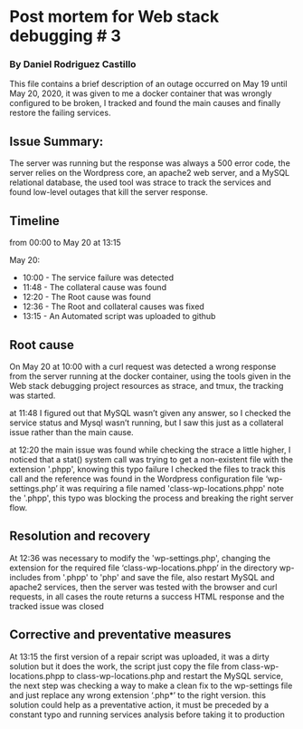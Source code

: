 # Post mortem for Web stack debugging # 3

### By Daniel Rodriguez Castillo

This file contains a brief description of an outage occurred on May 19 until May 20, 2020, it was given to me a docker container that was wrongly configured to be broken, I tracked and found the main causes and finally restore the failing services.


## Issue Summary:

The server was running but the response was always a 500 error code, the server relies on the Wordpress core, an apache2 web server, and a MySQL relational database, the used tool was strace to track the services and found low-level outages that kill the server response.


## Timeline

from 00:00 to May 20 at 13:15

May 20:
- 10:00 - The service failure was detected
- 11:48 - The collateral cause was found
- 12:20 - The Root cause was found
- 12:36 - The Root and collateral causes was fixed
- 13:15 - An Automated script was uploaded to github

## Root cause

On May 20 at 10:00 with a curl request was detected a wrong response from the server running at the docker container, using the tools given in the Web stack debugging project resources as strace, and tmux, the tracking was started.

at 11:48 I figured out that MySQL wasn’t given any answer, so I checked the service status and Mysql wasn’t running, but I saw this just as a collateral issue rather than the main cause.

at 12:20 the main issue was found while checking the strace a little higher, I noticed that a stat() system call was trying to get a non-existent file with the extension '.phpp', knowing this typo failure I checked the files to track this call and the reference was found in the Wordpress configuration file ‘wp-settings.php’ it was requiring a file named 'class-wp-locations.phpp' note the '.phpp', this typo was blocking the process and breaking the right server flow.

## Resolution and recovery

At 12:36 was necessary to modify the 'wp-settings.php', changing the extension for the required file ‘class-wp-locations.phpp’ in the directory wp-includes from '.phpp' to 'php' and save the file, also restart MySQL and apache2 services, then the server was tested with the browser and curl requests, in all cases the route returns a success HTML response and the tracked issue was closed

## Corrective and preventative measures

At 13:15 the first version of a repair script was uploaded, it was a dirty solution but it does the work, the script just copy the file from class-wp-locations.phpp to class-wp-locations.php and restart the MySQL service, the next step was checking a way to make a clean fix to the wp-settings file and just replace any wrong extension ‘.php*’ to the right version. this solution could help as a preventative action, it must be preceded by a constant typo and running services analysis before taking it to production
